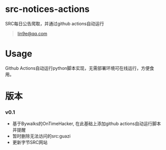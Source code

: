 # src-notices-actions
SRC每日公告爬取，并通过github actions自动运行
> lin9e@qq.com

# Usage
Github Actions自动运行python脚本实现，无需部署环境可在线运行，方便食用。

# 版本
### v0.1
- 基于Bywalks的OnTimeHacker, 在此基础上添加github actions自动运行脚本并提醒
- 暂时删除无法访问的src:guazi
- 更新字节SRC网站
